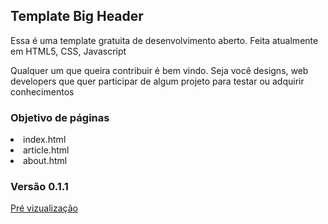 <h2>Template Big Header</h2>
<p>Essa é uma template gratuita de desenvolvimento aberto. Feita atualmente em HTML5, CSS, Javascript</p>
<p>Qualquer um que queira contribuir é bem vindo. Seja você designs, web developers que quer participar de
  algum projeto para testar ou adquirir conhecimentos</p>

<h3>Objetivo de páginas</h3>
<p>
  <lu>
    <li>index.html</li>
    <li>article.html</li>
    <li>about.html</li>
  </lu>
</p>

<h3>Versão 0.1.1</h3>
<a href="https://bot-user.000webhostapp.com/">Pré vizualização</a>